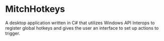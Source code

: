 # MitchHotkeys
A desktop application written in C# that utilizes Windows API Interops to register global hotkeys and gives the user an interface to set up actions to trigger.
